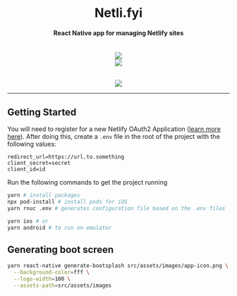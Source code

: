 <p align="center">
  <h1 align="center">Netli.fyi</h1>
  <h4 align="center">React Native app for managing Netlify sites</h4>
</p>

<div align="center">
  <br/>
  <a align="center" href="https://github.com/plahteenlahti?tab=followers">
    <img src="https://img.shields.io/github/followers/plahteenlahti?label=Follow%20%40plahteenlahti&style=social" />
  </a>
  <br/>
  <a align="center" href="https://twitter.com/plahteenlahti">
    <img src="https://img.shields.io/twitter/follow/plahteenlahti?label=Follow%20%40plahteenlahti&style=social" />
  </a>
</div>
<br/>

<p align="center">
  <img src="https://user-images.githubusercontent.com/7436554/113141380-4e067c00-9232-11eb-9aa4-0a1f9bdd0323.png" />
</p>

<hr></hr>

## Getting Started

You will need to register for a new Netlify OAuth2 Application ([learn more here](https://docs.netlify.com/api/get-started/#authentication)). After doing this, create a `.env` file in the root of the project with the following values:

```
redirect_url=https://url.to.something
client_secret=secret
client_id=id
```

Run the following commands to get the project running

```bash
yarn # install packages
npx pod-install # install pods for iOS
yarn rnuc .env # generates configuration file based on the .env files

yarn ios # or
yarn android # to run on emulator
```

## Generating boot screen

```bash
yarn react-native generate-bootsplash src/assets/images/app-icon.png \
  --background-color=fff \
  --logo-width=100 \
  --assets-path=src/assets/images
```

